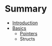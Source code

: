 # Summary

* [Introduction](README.md)
* [Basics](Basics/README.md)
   * [Pointers](Basics/pointers.md)
   * Structs

